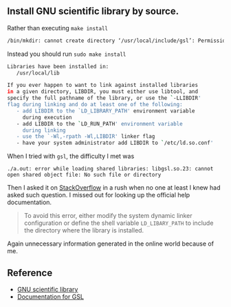 

## Install GNU scientific library by source.

Rather than executing `make install`
```sh
/bin/mkdir: cannot create directory ‘/usr/local/include/gsl’: Permission denied

```

Instead you should run `sudo make install`

```sh
Libraries have been installed in:
   /usr/local/lib

If you ever happen to want to link against installed libraries
in a given directory, LIBDIR, you must either use libtool, and
specify the full pathname of the library, or use the `-LLIBDIR'
flag during linking and do at least one of the following:
   - add LIBDIR to the `LD_LIBRARY_PATH' environment variable
     during execution
   - add LIBDIR to the `LD_RUN_PATH' environment variable
     during linking
   - use the `-Wl,-rpath -Wl,LIBDIR' linker flag
   - have your system administrator add LIBDIR to `/etc/ld.so.conf'

```

When I tried with `gsl`, the difficulty I met was
```
./a.out: error while loading shared libraries: libgsl.so.23: cannot open shared object file: No such file or directory
```
Then I asked it on [StackOverflow](https://stackoverflow.com/q/45665878/7583919) in a rush when no one at least I knew had asked such question. I missed out for
looking up the official help documentation.
> To avoid this error, either modify the system dynamic linker configuration or define the shell variable `LD_LIBARY_PATH` to include the directory where the library is installed.

Again unnecessary information generated in the online world because of me.


## Reference
* [GNU scientific library](https://github.com/ampl/gsl)
* [Documentation for GSL](https://www.gnu.org/software/gsl/doc/latex/gsl-ref.pdf)
